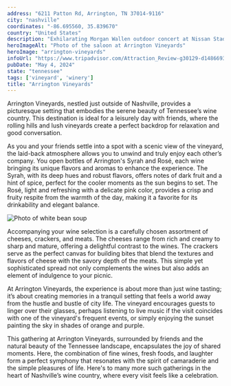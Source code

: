 ```yaml
---
address: "6211 Patton Rd, Arrington, TN 37014-9116"
city: "nashville"
coordinates: "-86.695560, 35.839670"
country: "United States"
description: "Exhilarating Morgan Wallen outdoor concert at Nissan Stadium"
heroImageAlt: "Photo of the saloon at Arrington Vineyards"
heroImage: "arrington-vineyards"
infoUrl: "https://www.tripadvisor.com/Attraction_Review-g30129-d1486693-Reviews-Arrington_Vineyards-Arrington_Tennessee.html"
pubDate: "May 4, 2024"
state: "tennessee"
tags: ['vineyard', 'winery']
title: "Arrington Vineyards"
---
```


Arrington Vineyards, nestled just outside of Nashville, provides a picturesque setting that embodies the serene beauty of Tennessee’s wine country. This destination is ideal for a leisurely day with friends, where the rolling hills and lush vineyards create a perfect backdrop for relaxation and good conversation.

As you and your friends settle into a spot with a scenic view of the vineyard, the laid-back atmosphere allows you to unwind and truly enjoy each other’s company. You open bottles of Arrington's Syrah and Rosé, each wine bringing its unique flavors and aromas to enhance the experience. The Syrah, with its deep hues and robust flavors, offers notes of dark fruit and a hint of spice, perfect for the cooler moments as the sun begins to set. The Rosé, light and refreshing with a delicate pink color, provides a crisp and fruity respite from the warmth of the day, making it a favorite for its drinkability and elegant balance.

![Photo of white bean soup](/no-reserv-ai-tions/arrington-vineyards-friends.webp)

Accompanying your wine selection is a carefully chosen assortment of cheeses, crackers, and meats. The cheeses range from rich and creamy to sharp and mature, offering a delightful contrast to the wines. The crackers serve as the perfect canvas for building bites that blend the textures and flavors of cheese with the savory depth of the meats. This simple yet sophisticated spread not only complements the wines but also adds an element of indulgence to your picnic.

At Arrington Vineyards, the experience is about more than just wine tasting; it’s about creating memories in a tranquil setting that feels a world away from the hustle and bustle of city life. The vineyard encourages guests to linger over their glasses, perhaps listening to live music if the visit coincides with one of the vineyard's frequent events, or simply enjoying the sunset painting the sky in shades of orange and purple.

This gathering at Arrington Vineyards, surrounded by friends and the natural beauty of the Tennessee landscape, encapsulates the joy of shared moments. Here, the combination of fine wines, fresh foods, and laughter form a perfect symphony that resonates with the spirit of camaraderie and the simple pleasures of life. Here's to many more such gatherings in the heart of Nashville’s wine country, where every visit feels like a celebration.


